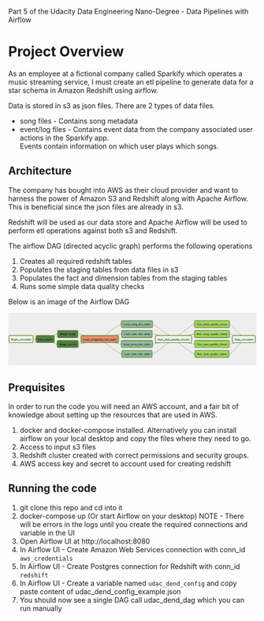 
Part 5 of the Udacity Data Engineering Nano-Degree - Data Pipelines with Airflow

# Project Overview

As an employee at a fictional company called Sparkify which operates a music streaming service, 
I must create an etl pipeline to generate data for a star schema in Amazon Redshift using airflow.

Data is stored in s3 as json files.  There are 2 types of data files.

* song files - Contains song metadata
* event/log files - Contains event data from the company associated user actions in the Sparkify app.  
Events contain information on which user plays which songs.

## Architecture

The company has bought into AWS as their cloud provider and want to harness the power of Amazon S3 and Redshift along with Apache Airflow.
This is beneficial since the json files are already in s3.

Redshift will be used as our data store and Apache Airflow will be used to perform etl operations against both s3 and Redshift.

The airflow DAG (directed acyclic graph) performs the following operations
1. Creates all required redshift tables
2. Populates the staging tables from data files in s3
3. Populates the fact and dimension tables from the staging tables
4. Runs some simple data quality checks

Below is an image of the Airflow DAG

![Airflow DAG](airflow_pipeline.png)

## Prequisites

In order to run the code you will need an AWS account, and a fair bit of knowledge about setting up the resources that are used in AWS.

1. docker and docker-compose installed.  Alternatively you can install airflow on your local desktop and copy the files where they need to go.
2. Access to input s3 files
3. Redshift cluster created with correct permissions and security groups.
4. AWS access key and secret to account used for creating redshift

## Running the code

1. git clone this repo and cd into it
2. docker-compose up  (Or start Airflow on your desktop) NOTE - There will be errors in the logs until you create the required connections and variable in the UI
3. Open Airflow UI at http://localhost:8080
4. In Airflow UI - Create Amazon Web Services connection with conn_id `aws_credentials`
5. In Airflow UI - Create Postgres connection for Redshift with conn_id `redshift`
6. In Airflow UI - Create a variable named `udac_dend_config` and copy paste content of udac_dend_config_example.json
7. You should now see a single DAG call udac_dend_dag which you can run manually




